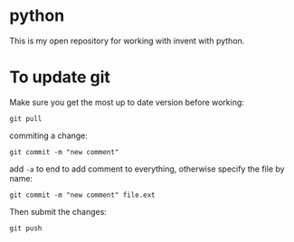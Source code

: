 python
======
This is my open repository for working with invent with python.

To update git
======

Make sure you get the most up to date version before working:
```
git pull
```

commiting a change:
```
git commit -m "new comment"
```
add `-a` to end to add comment to everything, otherwise specify the file by name:
```
git commit -m "new comment" file.ext
```
Then submit the changes:
```
git push
```
